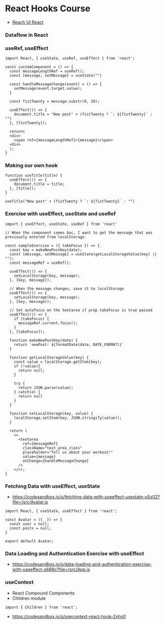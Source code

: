 # React Hooks Course

- [Reach UI React](https://reach.tech/)

### Dataflow in React

### useRef, useEffect

```
import React, { useState, useRef, useEffect } from 'react';

const customComponent = () => {
  const messageLengthRef = useRef();
  const [message, setMessage] = useState("")

  const handleMessageChange(event) = () => {
    setMessage(event.target.value);
  }

  const fistTwenty = message.substr(0, 20);

  useEffect(() => {
    document.title = "New post" + (fistTwenty ? `: ${fistTwenty}` : "")
  }, [fistTwenty]);

  return(
  <div>
    <span ref={messageLengthRef}>{message}</span>
  <div>
  );
}
```

### Making our own hook

```
function useTitle(title) {
  useEffect(() => {
    document.title = title;
  }, [title]);
}

useTitle("New post" + (fistTwenty ? `: ${fistTwenty}` : "")
```

### Exercise with useEffect, useState and useRef

```
import { useEffect, useState, useRef } from 'react'

// When the component comes bac, I want to get the message that was previously entered from localStorage.

const sampleExercise = ({ takeFocus }) => {
  const key = makeNewPostKey(date);
  const [message, setMessage] = useState(getLocalStorageValue(key) || "");
  const messageRef = useRef();

  useEffect(() => {
    setLocalStorage(key, message);
  }, [key, message]);

  // When the message changes, save it to localStorage
  useEffect(() => {
    setLocalStorage(key, message);
  }, [key, message]);

  // Set autofocus on the textarea if prop takeFocus is true passed
  useEffect(() => {
    if (takeFocus) {
      messageRef.current.focus();
    }
  }, [takeFocus]);

  function makeNewPostKey(date) {
    return `newPost: ${formatDate(date, DATE_FORMAT)}`
  }

  function getLocalStorageValue(key) {
    const value = localStorage.getItem(key);
    if (!value){
      return null;
    }

    try {
      return JSON.parse(value);
    } catch(e) {
      return null
    }
  }

  function setLocalStorage(key, value) {
    localStorage.setItem(key, JSON.stringify(value));
  }

  return (
    <>
      <textarea
        ref={messageRef}
        className="text_area_class"
        placeholder="Tell us about your workout!"
        value={message}
        onChange={handleMessageChange}
      />
    </>);
}

```

### Fetching Data with useEffect, useState

- https://codesandbox.io/s/fetching-data-with-useeffect-usestate-u5z02?file=/src/Avatar.js

```
import React, { useState, useEffect } from 'react';

const Avatar = ({  }) => {
  const user = null;
  const posts = null;
}

export default Avatar;
```

### Data Loading and Authentication Exercise with useEffect

- https://codesandbox.io/s/data-loading-and-authentication-exercise-with-useeffect-x688o?file=/src/App.js

### useContext

- React Compound Components
- Children module

```
import { Children } from 'react';
```

- https://codesandbox.io/s/usecontext-react-hook-2xho0
